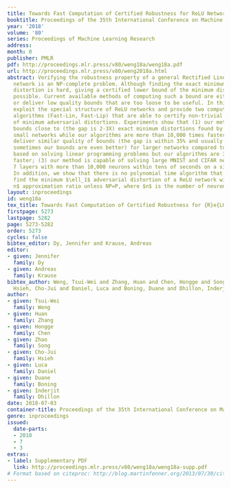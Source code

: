 ```yaml
---
title: Towards Fast Computation of Certified Robustness for ReLU Networks
booktitle: Proceedings of the 35th International Conference on Machine Learning
year: '2018'
volume: '80'
series: Proceedings of Machine Learning Research
address: 
month: 0
publisher: PMLR
pdf: http://proceedings.mlr.press/v80/weng18a/weng18a.pdf
url: http://proceedings.mlr.press/v80/weng2018a.html
abstract: Verifying the robustness property of a general Rectified Linear Unit (ReLU)
  network is an NP-complete problem. Although finding the exact minimum adversarial
  distortion is hard, giving a certified lower bound of the minimum distortion is
  possible. Current available methods of computing such a bound are either time-consuming
  or deliver low quality bounds that are too loose to be useful. In this paper, we
  exploit the special structure of ReLU networks and provide two computationally efficient
  algorithms (Fast-Lin, Fast-Lip) that are able to certify non-trivial lower bounds
  of minimum adversarial distortions. Experiments show that (1) our methods deliver
  bounds close to (the gap is 2-3X) exact minimum distortions found by Reluplex in
  small networks while our algorithms are more than 10,000 times faster; (2) our methods
  deliver similar quality of bounds (the gap is within 35% and usually around 10%;
  sometimes our bounds are even better) for larger networks compared to the methods
  based on solving linear programming problems but our algorithms are 33-14,000 times
  faster; (3) our method is capable of solving large MNIST and CIFAR networks up to
  7 layers with more than 10,000 neurons within tens of seconds on a single CPU core.
  In addition, we show that there is no polynomial time algorithm that can approximately
  find the minimum $\ell_1$ adversarial distortion of a ReLU network with a $0.99\ln
  n$ approximation ratio unless NP=P, where $n$ is the number of neurons in the network.
layout: inproceedings
id: weng18a
tex_title: Towards Fast Computation of Certified Robustness for {R}e{LU} Networks
firstpage: 5273
lastpage: 5282
page: 5273-5282
order: 5273
cycles: false
bibtex_editor: Dy, Jennifer and Krause, Andreas
editor:
- given: Jennifer
  family: Dy
- given: Andreas
  family: Krause
bibtex_author: Weng, Tsui-Wei and Zhang, Huan and Chen, Hongge and Song, Zhao and
  Hsieh, Cho-Jui and Daniel, Luca and Boning, Duane and Dhillon, Inderjit
author:
- given: Tsui-Wei
  family: Weng
- given: Huan
  family: Zhang
- given: Hongge
  family: Chen
- given: Zhao
  family: Song
- given: Cho-Jui
  family: Hsieh
- given: Luca
  family: Daniel
- given: Duane
  family: Boning
- given: Inderjit
  family: Dhillon
date: 2018-07-03
container-title: Proceedings of the 35th International Conference on Machine Learning
genre: inproceedings
issued:
  date-parts:
  - 2018
  - 7
  - 3
extras:
- label: Supplementary PDF
  link: http://proceedings.mlr.press/v80/weng18a/weng18a-supp.pdf
# Format based on citeproc: http://blog.martinfenner.org/2013/07/30/citeproc-yaml-for-bibliographies/
---
```


